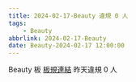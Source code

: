 ```yaml
---
title: 2024-02-17-Beauty 違規 0 人
tags:
    - Beauty
abbrlink: 2024-02-17-Beauty
date: Beauty-2024-02-17 12:00:00
---
```

Beauty 板 [板規連結](https://www.ptt.cc/bbs/Beauty/M.1630069980.A.84B.html)
昨天違規 0 人
